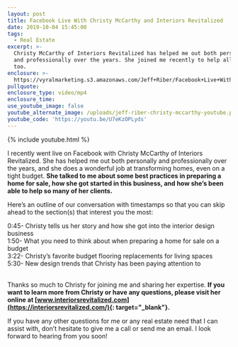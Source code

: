 ```yaml
---
layout: post
title: Facebook Live With Christy McCarthy and Interiors Revitalized
date: 2019-10-04 15:45:00
tags:
  - Real Estate
excerpt: >-
  Christy McCarthy of Interiors Revitalized has helped me out both personally
  and professionally over the years. She joined me recently to help all of you,
  too.
enclosure: >-
  https://vyralmarketing.s3.amazonaws.com/Jeff+Riber/Facebook+Live+With+Christy+McCarthy+and+Interiors+Revitalized.mp4
pullquote:
enclosure_type: video/mp4
enclosure_time:
use_youtube_image: false
youtube_alternate_image: /uploads/jeff-riber-christy-mccarthy-youtube.png
youtube_code: 'https://youtu.be/U7eKzOPLyds'
---
```


{% include youtube.html %}

I recently went live on Facebook with Christy McCarthy of Interiors Revitalized. She has helped me out both personally and professionally over the years, and she does a wonderful job at transforming homes, even on a tight budget. **She talked to me about some best practices in preparing a home for sale, how she got started in this business, and how she’s been able to help so many of her clients.**&nbsp;

Here’s an outline of our conversation with timestamps so that you can skip ahead to the section(s) that interest you the most:

0:45- Christy tells us her story and how she got into the interior design business<br>1:50- What you need to think about when preparing a home for sale on a budget<br>3:22- Christy’s favorite budget flooring replacements for living spaces<br>5:30- New design trends that Christy has been paying attention to<br>&nbsp;

Thanks so much to Christy for joining me and sharing her expertise. **If you want to learn more from Christy or have any questions, please visit her online at [www.interiorsrevitalized.com](https://interiorsrevitalized.com/){: target="_blank"}.**

If you have any other questions for me or any real estate need that I can assist with, don’t hesitate to give me a call or send me an email. I look forward to hearing from you soon\!